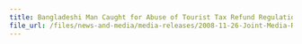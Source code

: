 ```yaml
---
title: Bangladeshi Man Caught for Abuse of Tourist Tax Refund Regulation
file_url: /files/news-and-media/media-releases/2008-11-26-Joint-Media-Release.pdf
---
```

